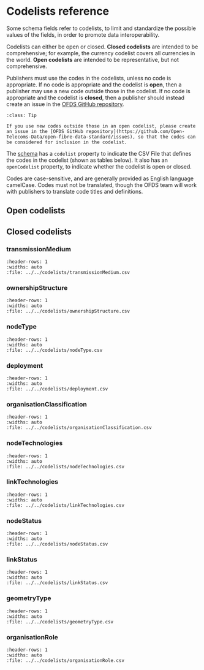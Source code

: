 # Codelists reference

Some schema fields refer to codelists, to limit and standardize the possible values of the fields, in order to promote data interoperability.

Codelists can either be open or closed. **Closed codelists** are intended to be comprehensive; for example, the currency codelist covers all currencies in the world. **Open codelists** are intended to be representative, but not comprehensive.

Publishers must use the codes in the codelists, unless no code is appropriate. If no code is appropriate and the codelist is **open**, then a publisher may use a new code outside those in the codelist. If no code is appropriate and the codelist is **closed**, then a publisher should instead create an issue in the [OFDS GitHub repository](https://github.com/Open-Telecoms-Data/open-fibre-data-standard/issues).

```{admonition} Extending open codelists
:class: Tip

If you use new codes outside those in an open codelist, please create an issue in the [OFDS GitHub repository](https://github.com/Open-Telecoms-Data/open-fibre-data-standard/issues), so that the codes can be considered for inclusion in the codelist.
```

The [schema](schema.md) has a `codelist` property to indicate the CSV File that defines the codes in the codelist (shown as tables below). It also has an `openCodelist` property, to indicate whether the codelist is open or closed.

Codes are case-sensitive, and are generally provided as English language camelCase. Codes must not be translated, though the OFDS team will work with publishers to translate code titles and definitions.

## Open codelists

## Closed codelists


### transmissionMedium

```{csv-table-no-translate}
:header-rows: 1
:widths: auto
:file: ../../codelists/transmissionMedium.csv
```

### ownershipStructure

```{csv-table-no-translate}
:header-rows: 1
:widths: auto
:file: ../../codelists/ownershipStructure.csv
```

### nodeType

```{csv-table-no-translate}
:header-rows: 1
:widths: auto
:file: ../../codelists/nodeType.csv
```

### deployment

```{csv-table-no-translate}
:header-rows: 1
:widths: auto
:file: ../../codelists/deployment.csv
```

### organisationClassification

```{csv-table-no-translate}
:header-rows: 1
:widths: auto
:file: ../../codelists/organisationClassification.csv
```

### nodeTechnologies

```{csv-table-no-translate}
:header-rows: 1
:widths: auto
:file: ../../codelists/nodeTechnologies.csv
```

### linkTechnologies

```{csv-table-no-translate}
:header-rows: 1
:widths: auto
:file: ../../codelists/linkTechnologies.csv
```

### nodeStatus

```{csv-table-no-translate}
:header-rows: 1
:widths: auto
:file: ../../codelists/nodeStatus.csv
```

### linkStatus

```{csv-table-no-translate}
:header-rows: 1
:widths: auto
:file: ../../codelists/linkStatus.csv
```

### geometryType

```{csv-table-no-translate}
:header-rows: 1
:widths: auto
:file: ../../codelists/geometryType.csv
```

### organisationRole

```{csv-table-no-translate}
:header-rows: 1
:widths: auto
:file: ../../codelists/organisationRole.csv
```

